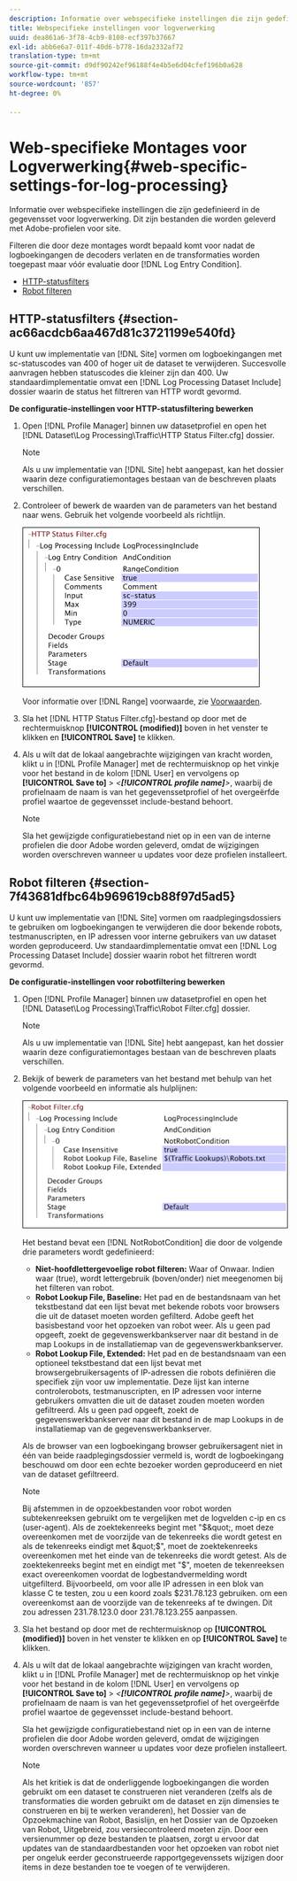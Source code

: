```yaml
---
description: Informatie over webspecifieke instellingen die zijn gedefinieerd in de gegevensset voor logverwerking. Dit zijn bestanden die worden geleverd met Adobe-profielen voor site.
title: Webspecifieke instellingen voor logverwerking
uuid: dea861a6-3f78-4cb9-8108-ecf397b37667
exl-id: abb6e6a7-011f-40d6-b778-16da2332af72
translation-type: tm+mt
source-git-commit: d9df90242ef96188f4e4b5e6d04cfef196b0a628
workflow-type: tm+mt
source-wordcount: '857'
ht-degree: 0%

---
```


# Web-specifieke Montages voor Logverwerking{#web-specific-settings-for-log-processing}

Informatie over webspecifieke instellingen die zijn gedefinieerd in de gegevensset voor logverwerking. Dit zijn bestanden die worden geleverd met Adobe-profielen voor site.

Filteren die door deze montages wordt bepaald komt voor nadat de logboekingangen de decoders verlaten en de transformaties worden toegepast maar vóór evaluatie door [!DNL Log Entry Condition].

* [HTTP-statusfilters](../../../home/c-dataset-const-proc/c-config-web-data/c-web-spec-log-proc.md#section-ac66acdcb6aa467d81c3721199e540fd)
* [Robot filteren](../../../home/c-dataset-const-proc/c-config-web-data/c-web-spec-log-proc.md#section-7f43681dfbc64b969619cb88f97d5ad5)

## HTTP-statusfilters {#section-ac66acdcb6aa467d81c3721199e540fd}

U kunt uw implementatie van [!DNL Site] vormen om logboekingangen met sc-statuscodes van 400 of hoger uit de dataset te verwijderen. Succesvolle aanvragen hebben statuscodes die kleiner zijn dan 400. Uw standaardimplementatie omvat een [!DNL Log Processing Dataset Include] dossier waarin de status het filtreren van HTTP wordt gevormd.

**De configuratie-instellingen voor HTTP-statusfiltering bewerken**

1. Open [!DNL Profile Manager] binnen uw datasetprofiel en open het [!DNL Dataset\Log Processing\Traffic\HTTP Status Filter.cfg] dossier.

   >[!NOTE]
   >
   >Als u uw implementatie van [!DNL Site] hebt aangepast, kan het dossier waarin deze configuratiemontages bestaan van de beschreven plaats verschillen.

1. Controleer of bewerk de waarden van de parameters van het bestand naar wens. Gebruik het volgende voorbeeld als richtlijn.

   ![](assets/cfg_WebParameters_HTTPStatusFilter.png)

   Voor informatie over [!DNL Range] voorwaarde, zie [Voorwaarden](../../../home/c-dataset-const-proc/c-conditions/c-abt-cond.md).

1. Sla het [!DNL HTTP Status Filter.cfg]-bestand op door met de rechtermuisknop **[!UICONTROL (modified)]** boven in het venster te klikken en **[!UICONTROL Save]** te klikken.

1. Als u wilt dat de lokaal aangebrachte wijzigingen van kracht worden, klikt u in [!DNL Profile Manager] met de rechtermuisknop op het vinkje voor het bestand in de kolom [!DNL User] en vervolgens op **[!UICONTROL Save to]** > *&lt;**[!UICONTROL profile name]**>*, waarbij de profielnaam de naam is van het gegevenssetprofiel of het overgeërfde profiel waartoe de gegevensset include-bestand behoort.

   >[!NOTE]
   >
   >Sla het gewijzigde configuratiebestand niet op in een van de interne profielen die door Adobe worden geleverd, omdat de wijzigingen worden overschreven wanneer u updates voor deze profielen installeert.

## Robot filteren {#section-7f43681dfbc64b969619cb88f97d5ad5}

U kunt uw implementatie van [!DNL Site] vormen om raadplegingsdossiers te gebruiken om logboekingangen te verwijderen die door bekende robots, testmanuscripten, en IP adressen voor interne gebruikers van uw dataset worden geproduceerd. Uw standaardimplementatie omvat een [!DNL Log Processing Dataset Include] dossier waarin robot het filtreren wordt gevormd.

**De configuratie-instellingen voor robotfiltering bewerken**

1. Open [!DNL Profile Manager] binnen uw datasetprofiel en open het [!DNL Dataset\Log Processing\Traffic\Robot Filter.cfg] dossier.

   >[!NOTE]
   >
   >Als u uw implementatie van [!DNL Site] hebt aangepast, kan het dossier waarin deze configuratiemontages bestaan van de beschreven plaats verschillen.

1. Bekijk of bewerk de parameters van het bestand met behulp van het volgende voorbeeld en informatie als hulplijnen:

   ![](assets/cfg_WebParameters_RobotFilter.png)

   Het bestand bevat een [!DNL NotRobotCondition] die door de volgende drie parameters wordt gedefinieerd:

   * **Niet-hoofdlettergevoelige robot filteren:** Waar of Onwaar. Indien waar (true), wordt lettergebruik (boven/onder) niet meegenomen bij het filteren van robot.
   * **Robot Lookup File, Baseline:** Het pad en de bestandsnaam van het tekstbestand dat een lijst bevat met bekende robots voor browsers die uit de dataset moeten worden gefilterd. Adobe geeft het basisbestand voor het opzoeken van robot weer. Als u geen pad opgeeft, zoekt de gegevenswerkbankserver naar dit bestand in de map Lookups in de installatiemap van de gegevenswerkbankserver.
   * **Robot Lookup File, Extended:** Het pad en de bestandsnaam van een optioneel tekstbestand dat een lijst bevat met browsergebruikersagents of IP-adressen die robots definiëren die specifiek zijn voor uw implementatie. Deze lijst kan interne controlerobots, testmanuscripten, en IP adressen voor interne gebruikers omvatten die uit de dataset zouden moeten worden gefiltreerd. Als u geen pad opgeeft, zoekt de gegevenswerkbankserver naar dit bestand in de map Lookups in de installatiemap van de gegevenswerkbankserver.

   Als de browser van een logboekingang browser gebruikersagent niet in één van beide raadplegingsdossier vermeld is, wordt de logboekingang beschouwd om door een echte bezoeker worden geproduceerd en niet van de dataset gefiltreerd.

   >[!NOTE]
   >
   >Bij afstemmen in de opzoekbestanden voor robot worden subtekenreeksen gebruikt om te vergelijken met de logvelden c-ip en cs (user-agent). Als de zoektekenreeks begint met &quot;$&quot;, moet deze overeenkomen met de voorzijde van de tekenreeks die wordt getest en als de tekenreeks eindigt met &quot;$&quot;, moet de zoektekenreeks overeenkomen met het einde van de tekenreeks die wordt getest. Als de zoektekenreeks begint met en eindigt met &quot;$&quot;, moeten de tekenreeksen exact overeenkomen voordat de logbestandvermelding wordt uitgefilterd. Bijvoorbeeld, om voor alle IP adressen in een blok van klasse C te testen, zou u een koord zoals $231.78.123 gebruiken. om een overeenkomst aan de voorzijde van de tekenreeks af te dwingen. Dit zou adressen 231.78.123.0 door 231.78.123.255 aanpassen.

1. Sla het bestand op door met de rechtermuisknop op **[!UICONTROL (modified)]** boven in het venster te klikken en op **[!UICONTROL Save]** te klikken.

1. Als u wilt dat de lokaal aangebrachte wijzigingen van kracht worden, klikt u in [!DNL Profile Manager] met de rechtermuisknop op het vinkje voor het bestand in de kolom [!DNL User] en vervolgens op **[!UICONTROL Save to]** > *&lt;**[!UICONTROL profile name]**>*, waarbij de profielnaam de naam is van het gegevenssetprofiel of het overgeërfde profiel waartoe de gegevensset include-bestand behoort.

   Sla het gewijzigde configuratiebestand niet op in een van de interne profielen die door Adobe worden geleverd, omdat de wijzigingen worden overschreven wanneer u updates voor deze profielen installeert.

   >[!NOTE]
   >
   >Als het kritiek is dat de onderliggende logboekingangen die worden gebruikt om een dataset te construeren niet veranderen (zelfs als de transformaties die worden gebruikt om de dataset en zijn dimensies te construeren en bij te werken veranderen), het Dossier van de Opzoekmachine van Robot, Basislijn, en het Dossier van de Opzoeken van Robot, Uitgebreid, zou versiecontroleerd moeten zijn. Door een versienummer op deze bestanden te plaatsen, zorgt u ervoor dat updates van de standaardbestanden voor het opzoeken van robot niet per ongeluk eerder geconstrueerde rapportgegevenssets wijzigen door items in deze bestanden toe te voegen of te verwijderen.
